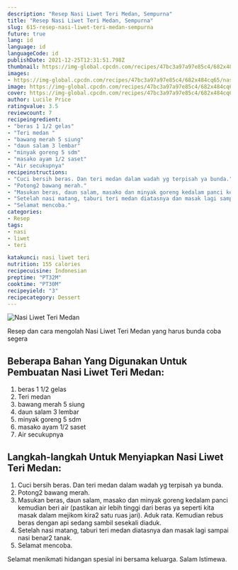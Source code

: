 ```yaml
---
description: "Resep Nasi Liwet Teri Medan, Sempurna"
title: "Resep Nasi Liwet Teri Medan, Sempurna"
slug: 615-resep-nasi-liwet-teri-medan-sempurna
future: true
lang: id
language: id
languageCode: id
publishDate: 2021-12-25T12:31:51.798Z 
thumbnail: https://img-global.cpcdn.com/recipes/47bc3a97a97e85c4/682x484cq65/nasi-liwet-teri-medan-foto-resep-utama.png
images:
- https://img-global.cpcdn.com/recipes/47bc3a97a97e85c4/682x484cq65/nasi-liwet-teri-medan-foto-resep-utama.png
image: https://img-global.cpcdn.com/recipes/47bc3a97a97e85c4/682x484cq65/nasi-liwet-teri-medan-foto-resep-utama.png
cover: https://img-global.cpcdn.com/recipes/47bc3a97a97e85c4/682x484cq65/nasi-liwet-teri-medan-foto-resep-utama.png
author: Lucile Price
ratingvalue: 3.5
reviewcount: 7
recipeingredient:
- "beras 1 1/2 gelas"
- "Teri medan "
- "bawang merah 5 siung"
- "daun salam 3 lembar"
- "minyak goreng 5 sdm"
- "masako ayam 1/2 saset"
- "Air secukupnya"
recipeinstructions:
- "Cuci bersih beras. Dan teri medan dalam wadah yg terpisah ya bunda."
- "Potong2 bawang merah."
- "Masukan beras, daun salam, masako dan minyak goreng kedalam panci kemudian beri air (pastikan air lebih tinggi dari beras ya seperti kita masak dalam mejikom kira2 satu ruas jari). Aduk rata. Kemudian rebus beras dengan api sedang sambil sesekali diaduk."
- "Setelah nasi matang, taburi teri medan diatasnya dan masak lagi sampai nasi benar2 tanak."
- "Selamat mencoba."
categories:
- Resep
tags:
- nasi
- liwet
- teri

katakunci: nasi liwet teri 
nutrition: 155 calories
recipecuisine: Indonesian
preptime: "PT32M"
cooktime: "PT30M"
recipeyield: "3"
recipecategory: Dessert
---
```



![Nasi Liwet Teri Medan](https://img-global.cpcdn.com/recipes/47bc3a97a97e85c4/682x484cq65/nasi-liwet-teri-medan-foto-resep-utama.png)

Resep dan cara mengolah  Nasi Liwet Teri Medan yang harus bunda coba segera

<!--inarticleads1-->

## Beberapa Bahan Yang Digunakan Untuk Pembuatan Nasi Liwet Teri Medan:

1. beras 1 1/2 gelas
1. Teri medan 
1. bawang merah 5 siung
1. daun salam 3 lembar
1. minyak goreng 5 sdm
1. masako ayam 1/2 saset
1. Air secukupnya



<!--inarticleads2-->

## Langkah-langkah Untuk Menyiapkan Nasi Liwet Teri Medan:

1. Cuci bersih beras. Dan teri medan dalam wadah yg terpisah ya bunda.
1. Potong2 bawang merah.
1. Masukan beras, daun salam, masako dan minyak goreng kedalam panci kemudian beri air (pastikan air lebih tinggi dari beras ya seperti kita masak dalam mejikom kira2 satu ruas jari). Aduk rata. Kemudian rebus beras dengan api sedang sambil sesekali diaduk.
1. Setelah nasi matang, taburi teri medan diatasnya dan masak lagi sampai nasi benar2 tanak.
1. Selamat mencoba.




Selamat menikmati hidangan spesial ini bersama keluarga. Salam Istimewa.
